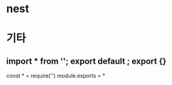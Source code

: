 # nest
# 기타 
import * from '';
export default ;
export {}
---
const * = require('')
module.exports = *